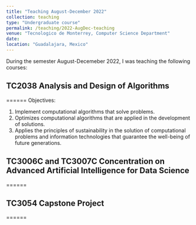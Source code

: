 ```yaml
---
title: "Teaching August-December 2022"
collection: teaching
type: "Undergraduate course"
permalink: /teaching/2022-AugDec-teaching
venue: "Tecnologico de Monterrey, Computer Science Department"
date:
location: "Guadalajara, Mexico"
---
```


During the semester August-Decemeber 2022, I was teaching the following courses:

## TC2038 Analysis and Design of Algorithms
======
Objectives:
1. Implement computational algorithms that solve problems.
2. Optimizes computational algorithms that are applied in the development of solutions.
3. Applies the principles of sustainability in the solution of computational problems and information technologies that guarantee the well-being of future generations.


## TC3006C and TC3007C Concentration on Advanced Artificial Intelligence for Data Science
======

## TC3054 Capstone Project 
======
